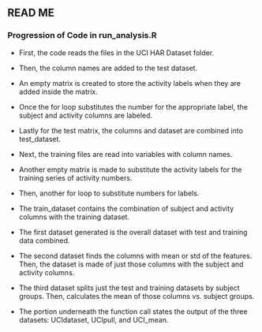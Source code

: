 ## READ ME

### Progression of Code in run_analysis.R

* First, the code reads the files in the UCI HAR Dataset folder.
* Then, the column names are added to the test dataset.
* An empty matrix is created to store the activity labels when they are added inside the matrix.
* Once the for loop substitutes the number for the appropriate label, the subject and activity columns are labeled.
* Lastly for the test matrix, the columns and dataset are combined into test_dataset.

* Next, the training files are read into variables with column names.
* Another empty matrix is made to substitute the activity labels for the training series of activity numbers.
* Then, another for loop to substitute numbers for labels.
* The train_dataset contains the combination of subject and activity columns with the training dataset.

* The first dataset generated is the overall dataset with test and training data combined.
* The second dataset finds the columns with mean or std of the features. Then, the dataset is made of just those columns with the subject and activity columns.
* The third dataset splits just the test and training datasets by subject groups. Then, calculates the mean of those columns vs. subject groups.

* The portion underneath the function call states the output of the three datasets: UCIdataset, UCIpull, and UCI_mean.